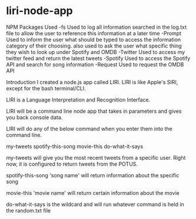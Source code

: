 # liri-node-app

NPM Packages Used
-fs
Used to log all information searched in the log.txt file to allow the user to reference this information at a later time
-Prompt
Used to inform the user what should be typed to access the information category of their choosing. also used to ask the user what specific thing they wish to look up under Spotify and OMDB
-Twitter
Used to access my twitter feed and return the latest tweets
-Spotify
Used to access the Spotify API and search for song information
-Request
Used to request the OMDB API

Introduction
I created a node.js app called LIRI. LIRI is like Apple's SIRI, except for the bash terminal/CLI.

LIRI is a Language Interpretation and Recognition Interface.

LIRI will be a command line node app that takes in parameters and gives you back console data.

LIRI will do any of the below command when you enter them into the command line.

my-tweets
spotify-this-song
movie-this
do-what-it-says

my-tweets will give you the most recent tweets from a specific user. Right now, it is configured to return tweets from the POTUS.

spotify-this-song 'song name' will return information about the specific song

movie-this 'movie name' will return certain information about the movie

do-what-it-says is the wildcard and will run whatever command is held in the random.txt file
